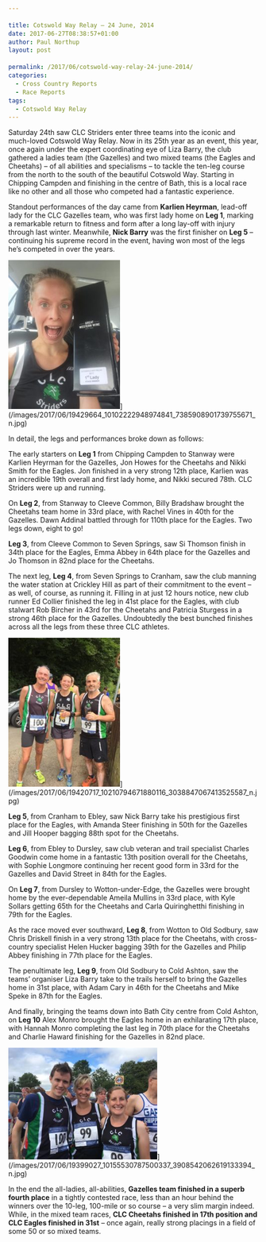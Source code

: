 ```yaml
---

title: Cotswold Way Relay – 24 June, 2014
date: 2017-06-27T08:38:57+01:00
author: Paul Northup
layout: post

permalink: /2017/06/cotswold-way-relay-24-june-2014/
categories:
  - Cross Country Reports
  - Race Reports
tags:
  - Cotswold Way Relay
---
```

Saturday 24th saw CLC Striders enter three teams into the iconic and much-loved Cotswold Way Relay. Now in its 25th year as an event, this year, once again under the expert coordinating eye of Liza Barry, the club gathered a ladies team (the Gazelles) and two mixed teams (the Eagles and Cheetahs) – of all abilities and specialisms – to tackle the ten-leg course from the north to the south of the beautiful Cotswold Way. Starting in Chipping Campden and finishing in the centre of Bath, this is a local race like no other and all those who competed had a fantastic experience.

Standout performances of the day came from **Karlien Heyrman**, lead-off lady for the CLC Gazelles team, who was first lady home on **Leg 1**, marking a remarkable return to fitness and form after a long lay-off with injury through last winter. Meanwhile, **Nick Barry** was the first finisher on **Leg 5** – continuing his supreme record in the event, having won most of the legs he’s competed in over the years.

<img src="/images/2017/06/19429664_10102222948974841_7385908901739755671_n-225x300.jpg" alt="19429664_10102222948974841_7385908901739755671_n" width="225" height="300" />](/images/2017/06/19429664_10102222948974841_7385908901739755671_n.jpg)

In detail, the legs and performances broke down as follows:

The early starters on **Leg 1** from Chipping Campden to Stanway were Karlien Heyrman for the Gazelles, Jon Howes for the Cheetahs and Nikki Smith for the Eagles. Jon finished in a very strong 12th place, Karlien was an incredible 19th overall and first lady home, and Nikki secured 78th. CLC Striders were up and running.

On **Leg 2**, from Stanway to Cleeve Common, Billy Bradshaw brought the Cheetahs team home in 33rd place, with Rachel Vines in 40th for the Gazelles. Dawn Addinal battled through for 110th place for the Eagles. Two legs down, eight to go!

**Leg 3**, from Cleeve Common to Seven Springs, saw Si Thomson finish in 34th place for the Eagles, Emma Abbey in 64th place for the Gazelles and Jo Thomson in 82nd place for the Cheetahs.

The next leg, **Leg 4**, from Seven Springs to Cranham, saw the club manning the water station at Crickley Hill as part of their commitment to the event – as well, of course, as running it. Filling in at just 12 hours notice, new club runner Ed Collier finished the leg in 41st place for the Eagles, with club stalwart Rob Bircher in 43rd for the Cheetahs and Patricia Sturgess in a strong 46th place for the Gazelles. Undoubtedly the best bunched finishes across all the legs from these three CLC athletes.

<img src="/images/2017/06/19420717_10210794671880116_3038847067413525587_n-225x300.jpg" alt="19420717_10210794671880116_3038847067413525587_n" width="225" height="300" />](/images/2017/06/19420717_10210794671880116_3038847067413525587_n.jpg)

**Leg 5**, from Cranham to Ebley, saw Nick Barry take his prestigious first place for the Eagles, with Amanda Steer finishing in 50th for the Gazelles and Jill Hooper bagging 88th spot for the Cheetahs.

**Leg 6**, from Ebley to Dursley, saw club veteran and trail specialist Charles Goodwin come home in a fantastic 13th position overall for the Cheetahs, with Sophie Longmore continuing her recent good form in 33rd for the Gazelles and David Street in 84th for the Eagles.

On **Leg 7**, from Dursley to Wotton-under-Edge, the Gazelles were brought home by the ever-dependable Ameila Mullins in 33rd place, with Kyle Sollars getting 65th for the Cheetahs and Carla Quiringhetthi finishing in 79th for the Eagles.

As the race moved ever southward, **Leg 8**, from Wotton to Old Sodbury, saw Chris Driskell finish in a very strong 13th place for the Cheetahs, with cross-country specialist Helen Hucker bagging 39th for the Gazelles and Philip Abbey finishing in 77th place for the Eagles.

The penultimate leg, **Leg 9**, from Old Sodbury to Cold Ashton, saw the teams’ organiser Liza Barry take to the trails herself to bring the Gazelles home in 31st place, with Adam Cary in 46th for the Cheetahs and Mike Speke in 87th for the Eagles.

And finally, bringing the teams down into Bath City centre from Cold Ashton, on **Leg 10** Alex Monro brought the Eagles home in an exhilarating 17th place, with Hannah Monro completing the last leg in 70th place for the Cheetahs and Charlie Haward finishing for the Gazelles in 82nd place.

<img src="/images/2017/06/19399027_10155530787500337_3908542062619133394_n-300x225.jpg" alt="19399027_10155530787500337_3908542062619133394_n"  />](/images/2017/06/19399027_10155530787500337_3908542062619133394_n.jpg)

In the end the all-ladies, all-abilities, **Gazelles team finished in a superb fourth place** in a tightly contested race, less than an hour behind the winners over the 10-leg, 100-mile or so course – a very slim margin indeed. While, in the mixed team races, **CLC Cheetahs finished in 17th position and CLC Eagles finished in 31st** – once again, really strong placings in a field of some 50 or so mixed teams.

&nbsp;